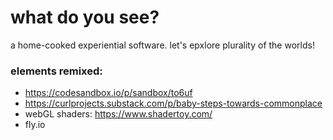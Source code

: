 # what do you see?
a home-cooked experiential software. let's epxlore plurality of the worlds!



### elements remixed:
- https://codesandbox.io/p/sandbox/to6uf
- https://curlprojects.substack.com/p/baby-steps-towards-commonplace
- webGL shaders: https://www.shadertoy.com/ 
- fly.io

